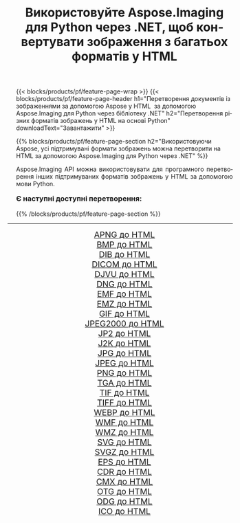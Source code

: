﻿---
title: Використовуйте Aspose.Imaging для Python через .NET, щоб конвертувати зображення з багатьох форматів у HTML 
weight: 3920
url: /uk/python-net/conversion/to/html/ 
lang: uk
langdirlevel: 2
locales: zh-hans,ja,it,ru,de,es,fr,nl,id,lt,pl,pt,vi,tr,ko,zh-hant,ar,hi,th,sv,cs,uk,he
description: Ви можете використовувати Aspose.Imaging для Python через бібліотеку .NET для перетворення різноманітних форматів у HTML
---

{{< blocks/products/pf/feature-page-wrap >}}
{{< blocks/products/pf/feature-page-header h1="Перетворення документів із зображеннями за допомогою Aspose у HTML  за допомогою Aspose.Imaging для Python через бібліотеку .NET" h2="Перетворення різних форматів зображень у HTML на основі Python" downloadText="Завантажити" >}}


{{% blocks/products/pf/feature-page-section  h2="Використовуючи Aspose, усі підтримувані формати зображень можна перетворити на HTML за допомогою Aspose.Imaging для Python через .NET" %}}
<p align=justify>Aspose.Imaging API можна використовувати для програмного перетворення інших підтримуваних форматів зображень у HTML за допомогою мови Python.</p>
<h3 style="margin-top:16px;">
Є наступні доступні перетворення:
</h3>
{{% /blocks/products/pf/feature-page-section %}}
<div class="container-fluid productfamilypage bg-gray">
    <div class="convertypes bg-gray agp-content section">
        <div class="container">
		<hr style="margin-left:-20px;"/>
		<div class="row other-converters" style="gap: 10px;font-size: 19px;text-align:center;">
		    <div class='col-md-3 other-converter remove-lp remove-rp'><a href="/imaging/uk/python-net/conversion/apng-to-html/" style="padding:15px;">APNG до HTML</a></div>
<div class='col-md-3 other-converter remove-lp remove-rp'><a href="/imaging/uk/python-net/conversion/bmp-to-html/" style="padding:15px;">BMP до HTML</a></div>
<div class='col-md-3 other-converter remove-lp remove-rp'><a href="/imaging/uk/python-net/conversion/dib-to-html/" style="padding:15px;">DIB до HTML</a></div>
<div class='col-md-3 other-converter remove-lp remove-rp'><a href="/imaging/uk/python-net/conversion/dicom-to-html/" style="padding:15px;">DICOM до HTML</a></div>
<div class='col-md-3 other-converter remove-lp remove-rp'><a href="/imaging/uk/python-net/conversion/djvu-to-html/" style="padding:15px;">DJVU до HTML</a></div>
<div class='col-md-3 other-converter remove-lp remove-rp'><a href="/imaging/uk/python-net/conversion/dng-to-html/" style="padding:15px;">DNG до HTML</a></div>
<div class='col-md-3 other-converter remove-lp remove-rp'><a href="/imaging/uk/python-net/conversion/emf-to-html/" style="padding:15px;">EMF до HTML</a></div>
<div class='col-md-3 other-converter remove-lp remove-rp'><a href="/imaging/uk/python-net/conversion/emz-to-html/" style="padding:15px;">EMZ до HTML</a></div>
<div class='col-md-3 other-converter remove-lp remove-rp'><a href="/imaging/uk/python-net/conversion/gif-to-html/" style="padding:15px;">GIF до HTML</a></div>
<div class='col-md-3 other-converter remove-lp remove-rp'><a href="/imaging/uk/python-net/conversion/jpeg2000-to-html/" style="padding:15px;">JPEG2000 до HTML</a></div>
<div class='col-md-3 other-converter remove-lp remove-rp'><a href="/imaging/uk/python-net/conversion/jp2-to-html/" style="padding:15px;">JP2 до HTML</a></div>
<div class='col-md-3 other-converter remove-lp remove-rp'><a href="/imaging/uk/python-net/conversion/j2k-to-html/" style="padding:15px;">J2K до HTML</a></div>
<div class='col-md-3 other-converter remove-lp remove-rp'><a href="/imaging/uk/python-net/conversion/jpg-to-html/" style="padding:15px;">JPG до HTML</a></div>
<div class='col-md-3 other-converter remove-lp remove-rp'><a href="/imaging/uk/python-net/conversion/jpeg-to-html/" style="padding:15px;">JPEG до HTML</a></div>
<div class='col-md-3 other-converter remove-lp remove-rp'><a href="/imaging/uk/python-net/conversion/png-to-html/" style="padding:15px;">PNG до HTML</a></div>
<div class='col-md-3 other-converter remove-lp remove-rp'><a href="/imaging/uk/python-net/conversion/tga-to-html/" style="padding:15px;">TGA до HTML</a></div>
<div class='col-md-3 other-converter remove-lp remove-rp'><a href="/imaging/uk/python-net/conversion/tif-to-html/" style="padding:15px;">TIF до HTML</a></div>
<div class='col-md-3 other-converter remove-lp remove-rp'><a href="/imaging/uk/python-net/conversion/tiff-to-html/" style="padding:15px;">TIFF до HTML</a></div>
<div class='col-md-3 other-converter remove-lp remove-rp'><a href="/imaging/uk/python-net/conversion/webp-to-html/" style="padding:15px;">WEBP до HTML</a></div>
<div class='col-md-3 other-converter remove-lp remove-rp'><a href="/imaging/uk/python-net/conversion/wmf-to-html/" style="padding:15px;">WMF до HTML</a></div>
<div class='col-md-3 other-converter remove-lp remove-rp'><a href="/imaging/uk/python-net/conversion/wmz-to-html/" style="padding:15px;">WMZ до HTML</a></div>
<div class='col-md-3 other-converter remove-lp remove-rp'><a href="/imaging/uk/python-net/conversion/svg-to-html/" style="padding:15px;">SVG до HTML</a></div>
<div class='col-md-3 other-converter remove-lp remove-rp'><a href="/imaging/uk/python-net/conversion/svgz-to-html/" style="padding:15px;">SVGZ до HTML</a></div>
<div class='col-md-3 other-converter remove-lp remove-rp'><a href="/imaging/uk/python-net/conversion/eps-to-html/" style="padding:15px;">EPS до HTML</a></div>
<div class='col-md-3 other-converter remove-lp remove-rp'><a href="/imaging/uk/python-net/conversion/cdr-to-html/" style="padding:15px;">CDR до HTML</a></div>
<div class='col-md-3 other-converter remove-lp remove-rp'><a href="/imaging/uk/python-net/conversion/cmx-to-html/" style="padding:15px;">CMX до HTML</a></div>
<div class='col-md-3 other-converter remove-lp remove-rp'><a href="/imaging/uk/python-net/conversion/otg-to-html/" style="padding:15px;">OTG до HTML</a></div>
<div class='col-md-3 other-converter remove-lp remove-rp'><a href="/imaging/uk/python-net/conversion/odg-to-html/" style="padding:15px;">ODG до HTML</a></div>
<div class='col-md-3 other-converter remove-lp remove-rp'><a href="/imaging/uk/python-net/conversion/ico-to-html/" style="padding:15px;">ICO до HTML</a></div>
                </div>
        </div>
    </div>
</div>
<br/>

